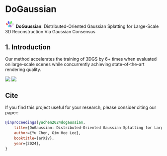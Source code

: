 # DoGaussian

<img src="./assets/imgs/dog_icon.png" style="width:30px;height:auto">
<b>DoGaussian</b>: Distributed-Oriented Gaussian Splatting for Large-Scale 3D Reconstruction Via Gaussian Consensus

## 1. Introduction

Our method accelerates the training of 3DGS by 6+ times when evaluated on large-scale scenes while concurrently achieving state-of-the-art rendering quality.

<img src="./assets/imgs/dogaussian_pcl.gif" style="width:480px;height:auto" />
<img src="./assets/imgs/dogaussian.gif" style="width:480px;height:auto" />

## Cite

If you find this project useful for your research, please consider citing our paper:
```bibtex
@inproceedings{yuchen2024dogaussian,
    title={DoGaussian: Distributed-Oriented Gaussian Splatting for Large-Scale 3D Reconstruction Via Gaussian Consensus},
    author={Yu Chen, Gim Hee Lee},
    booktitle={arXiv},
    year={2024},
}
```